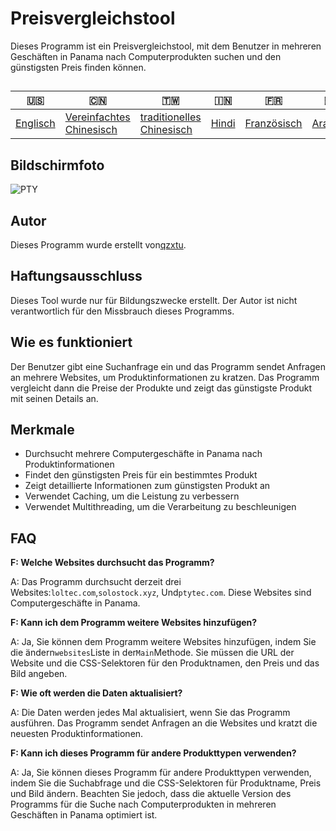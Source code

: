 # Preisvergleichstool

Dieses Programm ist ein Preisvergleichstool, mit dem Benutzer in mehreren Geschäften in Panama nach Computerprodukten suchen und den günstigsten Preis finden können.

## 

| 🇺🇸                  | 🇨🇳                                        | 🇹🇼                                         | 🇮🇳                  | 🇫🇷                        | 🇦🇪                     | 🇩🇪                    | 🇯🇵                      | 🇪🇸                     |
| --------------------- | ------------------------------------------- | -------------------------------------------- | --------------------- | --------------------------- | ------------------------ | ----------------------- | ------------------------- | ------------------------ |
| [Englisch](README.md) | [Vereinfachtes Chinesisch](README.zh-CN.md) | [traditionelles Chinesisch](README.zh-TW.md) | [Hindi](README.hi.md) | [Französisch](README.fr.md) | [Arabisch](README.ar.md) | [Deutsch](README.de.md) | [japanisch](README.ja.md) | [Spanisch](README.es.md) |

## Bildschirmfoto

![PTY](https://cdn.discordapp.com/attachments/1008195045960204348/1104240493560348793/PTY.png)

## Autor

Dieses Programm wurde erstellt von[qzxtu](https://github.com/qzxtu).

## Haftungsausschluss

Dieses Tool wurde nur für Bildungszwecke erstellt. Der Autor ist nicht verantwortlich für den Missbrauch dieses Programms.

## Wie es funktioniert

Der Benutzer gibt eine Suchanfrage ein und das Programm sendet Anfragen an mehrere Websites, um Produktinformationen zu kratzen. Das Programm vergleicht dann die Preise der Produkte und zeigt das günstigste Produkt mit seinen Details an.

## Merkmale

-   Durchsucht mehrere Computergeschäfte in Panama nach Produktinformationen
-   Findet den günstigsten Preis für ein bestimmtes Produkt
-   Zeigt detaillierte Informationen zum günstigsten Produkt an
-   Verwendet Caching, um die Leistung zu verbessern
-   Verwendet Multithreading, um die Verarbeitung zu beschleunigen

## FAQ

**F: Welche Websites durchsucht das Programm?**

A: Das Programm durchsucht derzeit drei Websites:`loltec.com`,`solostock.xyz`, Und`ptytec.com`. Diese Websites sind Computergeschäfte in Panama.

**F: Kann ich dem Programm weitere Websites hinzufügen?**

A: Ja, Sie können dem Programm weitere Websites hinzufügen, indem Sie die ändern`websites`Liste in der`Main`Methode. Sie müssen die URL der Website und die CSS-Selektoren für den Produktnamen, den Preis und das Bild angeben.

**F: Wie oft werden die Daten aktualisiert?**

A: Die Daten werden jedes Mal aktualisiert, wenn Sie das Programm ausführen. Das Programm sendet Anfragen an die Websites und kratzt die neuesten Produktinformationen.

**F: Kann ich dieses Programm für andere Produkttypen verwenden?**

A: Ja, Sie können dieses Programm für andere Produkttypen verwenden, indem Sie die Suchabfrage und die CSS-Selektoren für Produktname, Preis und Bild ändern. Beachten Sie jedoch, dass die aktuelle Version des Programms für die Suche nach Computerprodukten in mehreren Geschäften in Panama optimiert ist.
